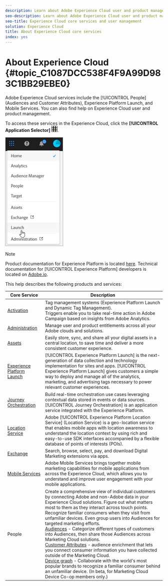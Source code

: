```yaml
---
description: Learn about Adobe Experience Cloud user and product management, People (Audiences and Customer Attributes), Journey Orchestration, Offers, Places, Experience Platform Launch, and Mobile Services.
seo-description: Learn about Adobe Experience Cloud user and product management, the People (Audiences and Customer Attributes), Offers, Experience Platform Launch, and Mobile Services.
seo-title: Experience Cloud core services and user management
solution: Experience Cloud
title: About Experience Cloud core services
index: yes
---
```


# About Experience Cloud {#topic_C1087DCC538F4F9A99D983C1BB29EBE0}

Adobe Experience Cloud services include the [!UICONTROL People] (Audiences and Customer Attributes), Experience Platform Launch, and Mobile Services. You can also find help on Experience Cloud user and product management.

To access these services in the Experience Cloud, click the **[!UICONTROL Application Selector]** ![](assets/menu-icon.png).

![](assets/platform-core-services.png)

>[!NOTE]
>
>Product documentation for Experience Platform is located [here](https://docs.adobe.com/content/help/en/experience-platform/landing/home.html). Technical documentation for [!UICONTROL Experience Platform] developers is located on [Adobe.io](https://www.adobe.io/apis/experienceplatform/home/services.html).

This help describes the following products and services:

| Core Service | Description |
|--- |--- |
|[Activation](activation/activation.md)|Tag management systems (Experience Platform Launch and Dynamic Tag Management).<br>Triggers enable you to take real-time action in Adobe Campaign based on insights from Adobe Analytics.|
|[Administration](admin-getting-started/admin-getting-started.md)|Manage user and product entitlements across all your Adobe clouds and solutions.|
|[Assets](experience-cloud-assets/experience-cloud-assets.md)|Easily store, sync, and share all your digital assets in a central location, to save time and deliver a more consistent customer experience.|
|[Experience Platform Launch](https://docs.adobe.com/content/help/en/launch/using/overview.html)|[!UICONTROL Experience Platform Launch] is the next-generation of data collection and technology implementation for sites and apps. [!UICONTROL Experience Platform Launch] gives customers a simple way to deploy and manage all of the analytics, marketing, and advertising tags necessary to power relevant customer experiences. |
|[Journey Orchestration](https://docs.adobe.com/content/help/en/journeys/using/journey-orchestration-home.html)| Build real-time orchestration use cases leveraging contextual data stored in events or data sources. [!UICONTROL Journey Orchestration] is an application service integrated with the Experience Platform.|
|[Location Service](https://docs.adobe.com/content/help/en/places/using/home.html)|Adobe [!UICONTROL Experience Platform Location Service] (Location Service) is a geo-location service that enables mobile apps with location awareness to understand the location context by using rich and easy-to-use SDK interfaces accompanied by a flexible database of points of interests (POIs).  |
|[Exchange](exchange.md)|Search, browse, select, pay, and download Digital Marketing extensions via apps.|
|[Mobile Services](https://docs.adobe.com/content/help/en/mobile-services/using/home.html)|Adobe Mobile Services brings together mobile marketing capabilities for mobile applications from across the Experience Cloud, which allows you to understand and improve user engagement with your mobile applications.|
|People|Create a comprehensive view of individual customers by connecting Adobe and non-Adobe data in your Experience Cloud solutions. Figure out what matters most to them as they interact across touch points. Recognize familiar consumers when they visit from unfamiliar devices. Even group users into Audiences for targeted marketing efforts.<br>[Audiences](audience-library/audience-library.md) - Categorize different types of customers into Audiences, then share those Audiences across Marketing Cloud solutions.<br>[Customer Attributes](attributes/attributes.md) - audience enrichment that lets you connect consumer information you have collected outside of the Marketing Cloud.<br>[Device graph](https://landing.adobe.com/en/na/events/summit/275658-summit-co-op.html) - Collaborate with the world's most popular brands to recognize a familiar consumer behind an unfamiliar device. (In beta, for Marketing Cloud Device Co-op members only.)|
